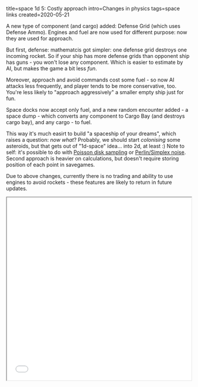 title=space 1d 5: Costly approach
intro=Changes in physics
tags=space links
created=2020-05-21

A new type of component (and cargo) added: Defense Grid (which uses Defense Ammo).
Engines and fuel are now used for different purpose: now they are used for approach.

But first, defense: mathematcis got simpler: one defense grid destroys one incoming rocket.
So if your ship has more defense grids than opponent ship has guns - you won't lose any component.
Which is easier to estimate by AI, but makes the game a bit less _fun_.

Moreover, approach and avoid commands cost some fuel - so now AI attacks less frequently, and player tends to be more conservative, too.
You're less likely to "approach aggressively" a smaller empty ship just for fun.

Space docks now accept only fuel,
and a new random encounter added - a space dump - which converts any component to Cargo Bay (and destroys cargo bay),
and any cargo - to fuel.

This way it's much easirt to build "a spaceship of your dreams", which raises a question: _now what_?
Probably, we should start _colonising_ some asteroids, but that gets out of "1d-space" idea... into 2d, at least :)
Note to self: it's possible to do with [Poisson disk sampling][1] or [Perlin/Simplex noise][2].
Second approach is heavier on calculations, but doesn't require storing position of each point in savegames.

[1]: http://devmag.org.za/2009/05/03/poisson-disk-sampling/
[2]: https://www.redblobgames.com/maps/terrain-from-noise/#trees

Due to above changes, currently there is no trading and ability to use engines to avoid rockets - these features are likely to return in future updates.

<div>
<style>
iframe {width: 100%; height: 500px; background: white}
</style>
<iframe src="space-1d-5-costly-approach.htm">
</div>
